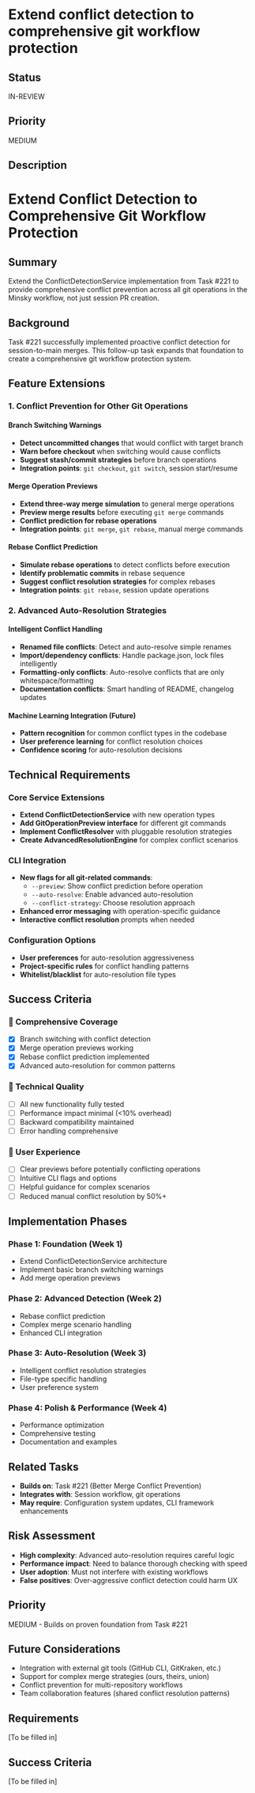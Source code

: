 # Extend conflict detection to comprehensive git workflow protection

## Status

IN-REVIEW

## Priority

MEDIUM

## Description


# Extend Conflict Detection to Comprehensive Git Workflow Protection

## Summary

Extend the ConflictDetectionService implementation from Task #221 to provide comprehensive conflict prevention across all git operations in the Minsky workflow, not just session PR creation.

## Background

Task #221 successfully implemented proactive conflict detection for session-to-main merges. This follow-up task expands that foundation to create a comprehensive git workflow protection system.

## Feature Extensions

### 1. Conflict Prevention for Other Git Operations

#### Branch Switching Warnings
- **Detect uncommitted changes** that would conflict with target branch
- **Warn before checkout** when switching would cause conflicts  
- **Suggest stash/commit strategies** before branch operations
- **Integration points**: `git checkout`, `git switch`, session start/resume

#### Merge Operation Previews  
- **Extend three-way merge simulation** to general merge operations
- **Preview merge results** before executing `git merge` commands
- **Conflict prediction for rebase operations** 
- **Integration points**: `git merge`, `git rebase`, manual merge commands

#### Rebase Conflict Prediction
- **Simulate rebase operations** to detect conflicts before execution
- **Identify problematic commits** in rebase sequence
- **Suggest conflict resolution strategies** for complex rebases
- **Integration points**: `git rebase`, session update operations

### 2. Advanced Auto-Resolution Strategies

#### Intelligent Conflict Handling
- **Renamed file conflicts**: Detect and auto-resolve simple renames
- **Import/dependency conflicts**: Handle package.json, lock files intelligently  
- **Formatting-only conflicts**: Auto-resolve conflicts that are only whitespace/formatting
- **Documentation conflicts**: Smart handling of README, changelog updates

#### Machine Learning Integration (Future)
- **Pattern recognition** for common conflict types in the codebase
- **User preference learning** for conflict resolution choices
- **Confidence scoring** for auto-resolution decisions

## Technical Requirements

### Core Service Extensions
- **Extend ConflictDetectionService** with new operation types
- **Add GitOperationPreview interface** for different git commands
- **Implement ConflictResolver** with pluggable resolution strategies
- **Create AdvancedResolutionEngine** for complex conflict scenarios

### CLI Integration
- **New flags for all git-related commands**:
  - `--preview`: Show conflict prediction before operation
  - `--auto-resolve`: Enable advanced auto-resolution
  - `--conflict-strategy`: Choose resolution approach
- **Enhanced error messaging** with operation-specific guidance
- **Interactive conflict resolution** prompts when needed

### Configuration Options
- **User preferences** for auto-resolution aggressiveness
- **Project-specific rules** for conflict handling patterns
- **Whitelist/blacklist** for auto-resolution file types

## Success Criteria

### 🎯 Comprehensive Coverage
- [x] Branch switching with conflict detection
- [x] Merge operation previews working
- [x] Rebase conflict prediction implemented
- [x] Advanced auto-resolution for common patterns

### 🔧 Technical Quality  
- [  ] All new functionality fully tested
- [  ] Performance impact minimal (<10% overhead)
- [  ] Backward compatibility maintained
- [  ] Error handling comprehensive

### 👥 User Experience
- [  ] Clear previews before potentially conflicting operations
- [  ] Intuitive CLI flags and options
- [  ] Helpful guidance for complex scenarios
- [  ] Reduced manual conflict resolution by 50%+

## Implementation Phases

### Phase 1: Foundation (Week 1)
- Extend ConflictDetectionService architecture
- Implement basic branch switching warnings
- Add merge operation previews

### Phase 2: Advanced Detection (Week 2)  
- Rebase conflict prediction
- Complex merge scenario handling
- Enhanced CLI integration

### Phase 3: Auto-Resolution (Week 3)
- Intelligent conflict resolution strategies
- File-type specific handling
- User preference system

### Phase 4: Polish & Performance (Week 4)
- Performance optimization
- Comprehensive testing
- Documentation and examples

## Related Tasks

- **Builds on**: Task #221 (Better Merge Conflict Prevention)
- **Integrates with**: Session workflow, git operations
- **May require**: Configuration system updates, CLI framework enhancements

## Risk Assessment

- **High complexity**: Advanced auto-resolution requires careful logic
- **Performance impact**: Need to balance thorough checking with speed
- **User adoption**: Must not interfere with existing workflows
- **False positives**: Over-aggressive conflict detection could harm UX

## Priority

MEDIUM - Builds on proven foundation from Task #221

## Future Considerations

- Integration with external git tools (GitHub CLI, GitKraken, etc.)
- Support for complex merge strategies (ours, theirs, union)
- Conflict prevention for multi-repository workflows
- Team collaboration features (shared conflict resolution patterns)


## Requirements

[To be filled in]

## Success Criteria

[To be filled in]
